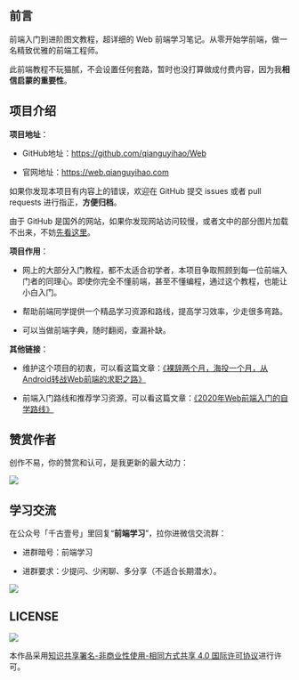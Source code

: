 
## 前言

前端入门到进阶图文教程，超详细的 Web 前端学习笔记。从零开始学前端，做一名精致优雅的前端工程师。

此前端教程不玩猫腻，不会设置任何套路，暂时也没打算做成付费内容，因为我**相信启蒙的重要性**。

## 项目介绍

**项目地址**：

- GitHub地址：<https://github.com/qianguyihao/Web>

- 官网地址：<https://web.qianguyihao.com>

如果你发现本项目有内容上的错误，欢迎在 GitHub 提交 issues 或者 pull requests 进行指正，**方便归档**。

由于 GitHub 是国外的网站，如果你发现网站访问较慢，或者文中的部分图片加载不出来，不妨[先看这里](https://github.com/qianguyihao/Web/issues/20#issue-390074432)。

**项目作用**：

- 网上的大部分入门教程，都不太适合初学者，本项目争取照顾到每一位前端入门者的同理心。即使你完全不懂前端，甚至不懂编程，通过这个教程，也能让小白入门。

- 帮助前端同学提供一个精品学习资源和路线，提高学习效率，少走很多弯路。

- 可以当做前端字典，随时翻阅，查漏补缺。

**其他链接**：

- 维护这个项目的初衷，可以看这篇文章：[《裸辞两个月，海投一个月，从Android转战Web前端的求职之路》](https://mp.weixin.qq.com/s/fr_NwtghRQagc_3ubk-hKQ)

- 前端入门路线和推荐学习资源，可以看这篇文章：[《2020年Web前端入门的自学路线》](https://www.cnblogs.com/qianguyihao/p/8776837.html)


## 赞赏作者

创作不易，你的赞赏和认可，是我更新的最大动力：

![](https://img.smyhvae.com/20210921_1700.jpg)
## 学习交流

在公众号「千古壹号」里回复“**前端学习**”，拉你进微信交流群：

- 进群暗号：前端学习

- 进群要求：少提问、少闲聊、多分享（不适合长期潜水）。

![](https://img.smyhvae.com/20210329_1930.png)


## LICENSE

![](http://img.smyhvae.com/20210331_CC-BY-NC-SA.png)

本作品采用[知识共享署名-非商业性使用-相同方式共享 4.0 国际许可协议](https://creativecommons.org/licenses/by-nc-sa/4.0/)进行许可。
